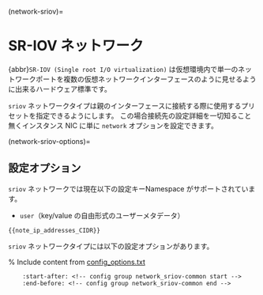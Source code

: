 (network-sriov)=
# SR-IOV ネットワーク

<!-- Include start SR-IOV intro -->
{abbr}`SR-IOV (Single root I/O virtualization)` は仮想環境内で単一のネットワークポートを複数の仮想ネットワークインターフェースのように見せるように出来るハードウェア標準です。
<!-- Include end SR-IOV intro -->

`sriov` ネットワークタイプは親のインターフェースに接続する際に使用するプリセットを指定できるようにします。
この場合接続先の設定詳細を一切知ること無くインスタンス NIC に単に `network` オプションを設定できます。

(network-sriov-options)=
## 設定オプション

`sriov` ネットワークでは現在以下の設定キーNamespace がサポートされています。

- `user`（key/value の自由形式のユーザーメタデータ）

```{note}
{{note_ip_addresses_CIDR}}
```

`sriov` ネットワークタイプには以下の設定オプションがあります。

% Include content from [config_options.txt](../config_options.txt)
```{include} ../config_options.txt
    :start-after: <!-- config group network_sriov-common start -->
    :end-before: <!-- config group network_sriov-common end -->
```
